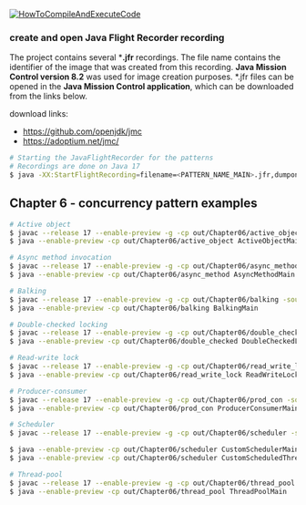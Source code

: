 [![HowToCompileAndExecuteCode](https://img.shields.io/badge/How_To_Compile_And_Execute_Code-0067B6?style=for-the-badge&logoColor=white)](https://github.com/PacktPublishing/Practical-Design-Patterns-for-Java-Developers/HowToCompileAndExecute.md) 

### create and open Java Flight Recorder recording
The project contains several ***.jfr** recordings. The file name contains the identifier of the image that was created from this recording. **Java Mission Control version 8.2** was used for image creation purposes. *.jfr files can be opened in the **Java Mission Control application**, which can be downloaded from the links below.

download links:
- https://github.com/openjdk/jmc
- https://adoptium.net/jmc/

```bash 
# Starting the JavaFlightRecorder for the patterns
# Recordings are done on Java 17
$ java -XX:StartFlightRecording=filename=<PATTERN_NAME_MAIN>.jfr,dumponexit=true,settings=profile <MAIN_CLASS>
```
## Chapter 6 - concurrency pattern examples
```bash
# Active object 
$ javac --release 17 --enable-preview -g -cp out/Chapter06/active_object -sourcepath java -d out/Chapter06/active_object ./Chapter06/active_object/*.java
$ java --enable-preview -cp out/Chapter06/active_object ActiveObjectMain

# Async method invocation 
$ javac --release 17 --enable-preview -g -cp out/Chapter06/async_method -sourcepath java -d out/Chapter06/async_method ./Chapter06/async_method/*.java
$ java --enable-preview -cp out/Chapter06/async_method AsyncMethodMain

# Balking
$ javac --release 17 --enable-preview -g -cp out/Chapter06/balking -sourcepath java -d out/Chapter06/balking ./Chapter06/balking/*.java
$ java --enable-preview -cp out/Chapter06/balking BalkingMain

# Double-checked locking
$ javac --release 17 --enable-preview -g -cp out/Chapter06/double_checked -sourcepath java -d out/Chapter06/double_checked ./Chapter06/double_checked/*.java
$ java --enable-preview -cp out/Chapter06/double_checked DoubleCheckedLockingMain

# Read-write lock
$ javac --release 17 --enable-preview -g -cp out/Chapter06/read_write_lock -sourcepath java -d out/Chapter06/read_write_lock ./Chapter06/read_write_lock/*.java
$ java --enable-preview -cp out/Chapter06/read_write_lock ReadWriteLockMain

# Producer-consumer
$ javac --release 17 --enable-preview -g -cp out/Chapter06/prod_con -sourcepath java -d out/Chapter06/prod_con ./Chapter06/prod_con/*.java
$ java --enable-preview -cp out/Chapter06/prod_con ProducerConsumerMain

# Scheduler
$ javac --release 17 --enable-preview -g -cp out/Chapter06/scheduler -sourcepath java -d out/Chapter06/scheduler ./Chapter06/scheduler/*.java

$ java --enable-preview -cp out/Chapter06/scheduler CustomSchedulerMain
$ java --enable-preview -cp out/Chapter06/scheduler CustomScheduledThreadPoolMain

# Thread-pool
$ javac --release 17 --enable-preview -g -cp out/Chapter06/thread_pool -sourcepath java -d out/Chapter06/thread_pool ./Chapter06/thread_pool/*.java
$ java --enable-preview -cp out/Chapter06/thread_pool ThreadPoolMain
```
